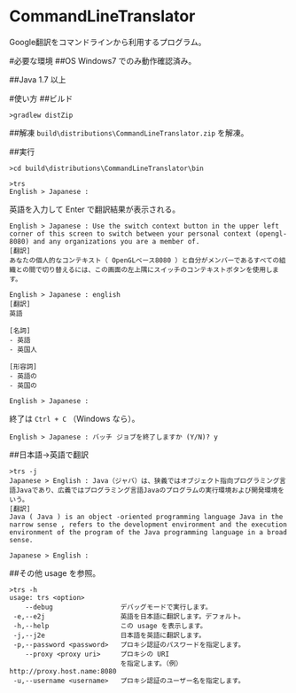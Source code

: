 CommandLineTranslator
=====================

Google翻訳をコマンドラインから利用するプログラム。


#必要な環境
##OS
Windows7 でのみ動作確認済み。

##Java
1.7 以上

#使い方
##ビルド
```text:
>gradlew distZip
```

##解凍
`build\distributions\CommandLineTranslator.zip` を解凍。

##実行
```text:
>cd build\distributions\CommandLineTranslator\bin

>trs
English > Japanese : 
```

英語を入力して Enter で翻訳結果が表示される。


```text:
English > Japanese : Use the switch context button in the upper left corner of this screen to switch between your personal context (opengl-8080) and any organizations you are a member of.
[翻訳]
あなたの個人的なコンテキスト（ OpenGLベース8080 ）と自分がメンバーであるすべての組織との間で切り替えるには、この画面の左上隅にスイッチのコンテキストボタンを使用します。

English > Japanese : english
[翻訳]
英語

[名詞]
- 英語
- 英国人

[形容詞]
- 英語の
- 英国の

English > Japanese :
```

終了は `Ctrl + C` （Windows なら）。

```text:
English > Japanese : バッチ ジョブを終了しますか (Y/N)? y
```

##日本語→英語で翻訳
```text:
>trs -j
Japanese > English : Java（ジャバ）は、狭義ではオブジェクト指向プログラミング言語Javaであり、広義ではプログラミング言語Javaのプログラムの実行環境および開発環境をいう。
[翻訳]
Java ( Java ) is an object -oriented programming language Java in the narrow sense , refers to the development environment and the execution environment of the program of the Java programming language in a broad sense.

Japanese > English :
```

##その他
usage を参照。


```text:
>trs -h
usage: trs <option>
    --debug                 デバッグモードで実行します。
 -e,--e2j                   英語を日本語に翻訳します。デフォルト。
 -h,--help                  この usage を表示します。
 -j,--j2e                   日本語を英語に翻訳します。
 -p,--password <password>   プロキシ認証のパスワードを指定します。
    --proxy <proxy uri>     プロキシの URI
                            を指定します。（例）http://proxy.host.name:8080
 -u,--username <username>   プロキシ認証のユーザー名を指定します。
```
